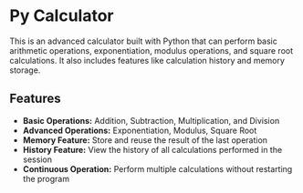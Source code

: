 # Py Calculator

This is an advanced calculator built with Python that can perform basic arithmetic operations, exponentiation, modulus operations, and square root calculations. It also includes features like calculation history and memory storage.

## Features

- **Basic Operations:** Addition, Subtraction, Multiplication, and Division
- **Advanced Operations:** Exponentiation, Modulus, Square Root
- **Memory Feature:** Store and reuse the result of the last operation
- **History Feature:** View the history of all calculations performed in the session
- **Continuous Operation:** Perform multiple calculations without restarting the program
